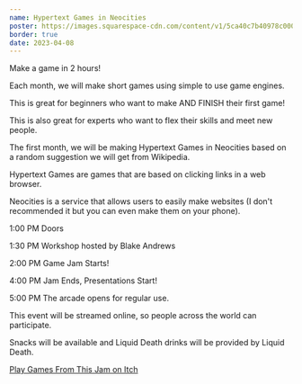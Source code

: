 ```yaml
---
name: Hypertext Games in Neocities
poster: https://images.squarespace-cdn.com/content/v1/5ca40c7b40978c0001458f5d/bd20fada-eed5-4035-aae4-8a08bb831188/gameJam2+-+Blake+Andrews.png?format=2500w
border: true
date: 2023-04-08
---
```


Make a game in 2 hours!

Each month, we will make short games using simple to use game engines.

This is great for beginners who want to make AND FINISH their first game!

This is also great for experts who want to flex their skills and meet new people.

The first month, we will be making Hypertext Games in Neocities based on a random suggestion we will get from Wikipedia.

Hypertext Games are games that are based on clicking links in a web browser.

Neocities is a service that allows users to easily make websites (I don't recommended it but you can even make them on your phone).

1:00 PM Doors

1:30 PM Workshop hosted by Blake Andrews

2:00 PM Game Jam Starts!

4:00 PM Jam Ends, Presentations Start!

5:00 PM The arcade opens for regular use.

This event will be streamed online, so people across the world can participate.

Snacks will be available and Liquid Death drinks will be provided by Liquid Death.

[Play Games From This Jam on Itch](https://itch.io/jam/monthly-2-hr-gamejam-club/entries)
